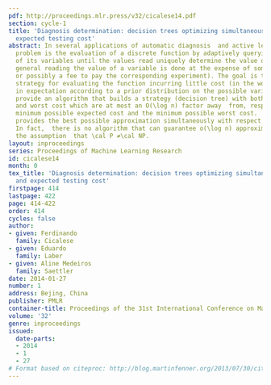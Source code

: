 ```yaml
---
pdf: http://proceedings.mlr.press/v32/cicalese14.pdf
section: cycle-1
title: 'Diagnosis determination: decision trees optimizing simultaneously worst and
  expected testing cost'
abstract: In several applications of automatic diagnosis  and active learning a central
  problem is the evaluation of a discrete function by adaptively querying the values
  of its variables until the values read uniquely determine the value of the function.   In
  general reading the value of a variable is done at the expense of some cost (computational
  or possibly a fee to pay the corresponding experiment). The goal is to design a
  strategy for evaluating the function incurring little cost (in the worst case or
  in expectation according to a prior distribution on the possible variables’ assignments).  We
  provide an algorithm that builds a strategy (decision tree) with both expected cost
  and worst cost which are at most an O(\log n) factor away  from, respectively, the
  minimum possible expected cost and the minimum possible worst cost.  Our algorithm
  provides the best possible approximation simultaneously with respect to both criteria.
  In fact,  there is no algorithm that can guarantee o(\log n) approximation, under
  the assumption  that \cal P ≠\cal NP.
layout: inproceedings
series: Proceedings of Machine Learning Research
id: cicalese14
month: 0
tex_title: 'Diagnosis determination: decision trees optimizing simultaneously worst
  and expected testing cost'
firstpage: 414
lastpage: 422
page: 414-422
order: 414
cycles: false
author:
- given: Ferdinando
  family: Cicalese
- given: Eduardo
  family: Laber
- given: Aline Medeiros
  family: Saettler
date: 2014-01-27
number: 1
address: Bejing, China
publisher: PMLR
container-title: Proceedings of the 31st International Conference on Machine Learning
volume: '32'
genre: inproceedings
issued:
  date-parts:
  - 2014
  - 1
  - 27
# Format based on citeproc: http://blog.martinfenner.org/2013/07/30/citeproc-yaml-for-bibliographies/
---
```


